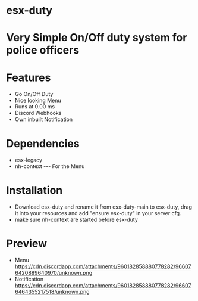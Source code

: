 # esx-duty
# Very Simple On/Off duty system for police officers

 # Features
* Go On/Off Duty
* Nice looking Menu
* Runs at 0.00 ms
* Discord Webhooks
* Own inbuilt Notification

 # Dependencies
 * esx-legacy
 * nh-context --- For the Menu

 # Installation
* Download esx-duty and rename it from esx-duty-main to esx-duty, drag it into your resources and add "ensure esx-duty" in your server cfg.
* make sure nh-context are started before esx-duty

 # Preview
 * Menu https://cdn.discordapp.com/attachments/960182858880778282/966076420889640970/unknown.png
* Notification https://cdn.discordapp.com/attachments/960182858880778282/966076464355217518/unknown.png
